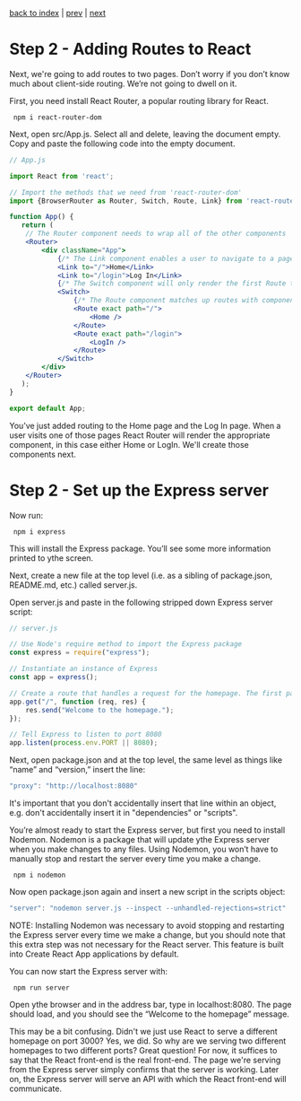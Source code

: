 [back to index](/README.md) | [prev](/docs/1.md) | [next](/docs/3.md)

# Step 2 - Adding Routes to React

Next, we're going to add routes to two pages. Don’t worry if you don’t know much about client-side routing. We’re not going to dwell on it.

First, you need install React Router, a popular routing library for React.

```
 npm i react-router-dom
```

Next, open src/App.js. Select all and delete, leaving the document empty. Copy and paste the following code into the empty document.

```jsx
// App.js

import React from 'react';

// Import the methods that we need from 'react-router-dom'
import {BrowserRouter as Router, Switch, Route, Link} from 'react-router-dom';

function App() {
   return (
	// The Router component needs to wrap all of the other components
    <Router>
        <div className="App">
			{/* The Link component enables a user to navigate to a page without triggering a page refresh.  It also ensures that the browser's back and forward buttons will work. */}
            <Link to="/">Home</Link>
            <Link to="/login">Log In</Link>
			{/* The Switch component will only render the first Route that matches the path the user wants to navigate to. Without it, clicking on the Home link above would render both the Home component and the LogIn component on the same page. */}
            <Switch>
				{/* The Route component matches up routes with components that Route will render. The route can be found in Route's path attribute. There are a few different ways to tell Route what component to render. In this case, the component is a child node. */}
                <Route exact path="/">
                    <Home />
                </Route>
                <Route exact path="/login">
                    <LogIn />
                </Route>
            </Switch>
        </div>
    </Router>
   );
}

export default App;
```

You’ve just added routing to the Home page and the Log In page. When a user visits one of those pages React Router will render the appropriate component, in this case either Home or LogIn. We'll create those components next. 

# Step 2 - Set up the Express server

Now run:

```
 npm i express
```

This will install the Express package. You’ll see some more information printed to ythe screen.

Next, create a new file at the top level (i.e. as a sibling of package.json, README.md, etc.) called server.js.

Open server.js and paste in the following stripped down Express server script:

```js
// server.js

// Use Node's require method to import the Express package
const express = require("express");

// Instantiate an instance of Express
const app = express();

// Create a route that handles a request for the homepage. The first parameter is the route. The second is the route handler. We pass the route handler the HTTP request and response objects and use Express's send() method to send a line of text back to the browser.
app.get("/", function (req, res) {
	res.send("Welcome to the homepage.");
});

// Tell Express to listen to port 8080
app.listen(process.env.PORT || 8080);
```

Next, open package.json and at the top level, the same level as things like “name” and “version,” insert the line:

```js
"proxy": "http://localhost:8080"
```

It's important that you don't accidentally insert that line within an object, e.g. don't accidentally insert it in "dependencies" or "scripts".

You’re almost ready to start the Express server, but first you need to install Nodemon. Nodemon is a package that will update ythe Express server when you make changes to any files. Using Nodemon, you won’t have to manually stop and restart the server every time you make a change.

```
 npm i nodemon
```

Now open package.json again and insert a new script in the scripts object:

```js
"server": "nodemon server.js --inspect --unhandled-rejections=strict"
```

NOTE: Installing Nodemon was necessary to avoid stopping and restarting the Express server every time we make a change, but you should note that this extra step was not necessary for the React server. This feature is built into Create React App applications by default.

You can now start the Express server with:

```
 npm run server
```

Open ythe browser and in the address bar, type in localhost:8080. The page should load, and you should see the “Welcome to the homepage” message. 

This may be a bit confusing. Didn't we just use React to serve a different homepage on port 3000? Yes, we did. So why are we serving two different homepages to two different ports? Great question! For now, it suffices to say that the React front-end is the real front-end. The page we're serving from the Express server simply confirms that the server is working. Later on, the Express server will serve an API with which the React front-end will communicate.


